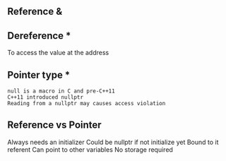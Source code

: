 ## Reference &

## Dereference *
To access the value at the address

## Pointer type *

    null is a macro in C and pre-C++11
    C++11 introduced nullptr
    Reading from a nullptr may causes access violation

## Reference vs Pointer

Always needs an initializer   Could be nullptr if not initialize yet
Bound to it referent   Can point to other variables
No storage required